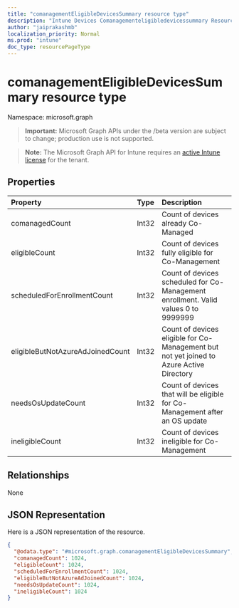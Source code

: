 ```yaml
---
title: "comanagementEligibleDevicesSummary resource type"
description: "Intune Devices Comanagementeligibledevicessummary Resources ."
author: "jaiprakashmb"
localization_priority: Normal
ms.prod: "intune"
doc_type: resourcePageType
---
```


# comanagementEligibleDevicesSummary resource type

Namespace: microsoft.graph

> **Important:** Microsoft Graph APIs under the /beta version are subject to change; production use is not supported.

> **Note:** The Microsoft Graph API for Intune requires an [active Intune license](https://go.microsoft.com/fwlink/?linkid=839381) for the tenant.



## Properties
|Property|Type|Description|
|:---|:---|:---|
|comanagedCount|Int32|Count of devices already Co-Managed|
|eligibleCount|Int32|Count of devices fully eligible for Co-Management|
|scheduledForEnrollmentCount|Int32|Count of devices scheduled for Co-Management enrollment. Valid values 0 to 9999999|
|eligibleButNotAzureAdJoinedCount|Int32|Count of devices eligible for Co-Management but not yet joined to Azure Active Directory|
|needsOsUpdateCount|Int32|Count of devices that will be eligible for Co-Management after an OS update|
|ineligibleCount|Int32|Count of devices ineligible for Co-Management|

## Relationships
None

## JSON Representation
Here is a JSON representation of the resource.
<!-- {
  "blockType": "resource",
  "@odata.type": "microsoft.graph.comanagementEligibleDevicesSummary"
}
-->
``` json
{
  "@odata.type": "#microsoft.graph.comanagementEligibleDevicesSummary",
  "comanagedCount": 1024,
  "eligibleCount": 1024,
  "scheduledForEnrollmentCount": 1024,
  "eligibleButNotAzureAdJoinedCount": 1024,
  "needsOsUpdateCount": 1024,
  "ineligibleCount": 1024
}
```
